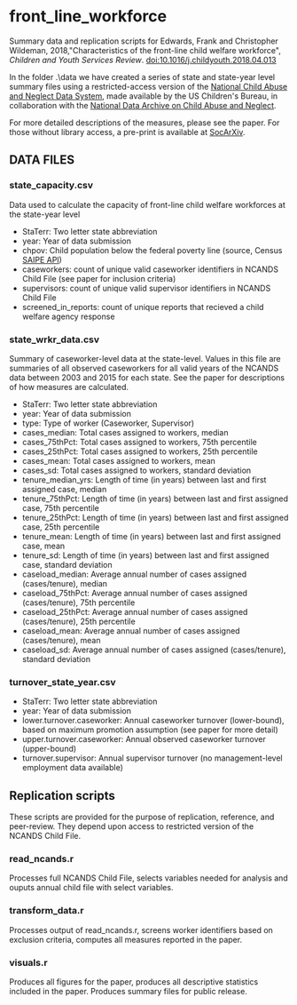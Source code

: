 # front_line_workforce
Summary data and replication scripts for Edwards, Frank and Christopher Wildeman, 2018,"Characteristics of the front-line child welfare workforce", *Children and Youth Services Review*. [doi:10.1016/j.childyouth.2018.04.013](https://doi.org/10.1016/j.childyouth.2018.04.013)

In the folder .\data we have created a series of state and state-year level summary files using a restricted-access version of the [National Child Abuse and Neglect Data System](https://www.acf.hhs.gov/cb/research-data-technology/reporting-systems/ncands), made available by the US Children's Bureau, in collaboration with the [National Data Archive on Child Abuse and Neglect](https://ndacan.cornell.edu). 

For more detailed descriptions of the measures, please see the paper. For those without library access, a pre-print is available at [SocArXiv](https://osf.io/preprints/socarxiv/qh83r/).

## DATA FILES

### state_capacity.csv

Data used to calculate the capacity of front-line child welfare workforces at the state-year level

- StaTerr: Two letter state abbreviation
- year: Year of data submission
- chpov: Child population below the federal poverty line (source, Census [SAIPE API](https://www.census.gov/programs-surveys/saipe/data/api.html))
- caseworkers: count of unique valid caseworker identifiers in NCANDS Child File (see paper for inclusion criteria) 
- supervisors: count of unique valid supervisor identifiers in NCANDS Child File
- screened_in_reports: count of unique reports that recieved a child welfare agency response

### state_wrkr_data.csv

Summary of caseworker-level data at the state-level. Values in this file are summaries of all observed caseworkers for all valid years of the NCANDS data between 2003 and 2015 for each state. See the paper for descriptions of how measures are calculated.

- StaTerr: Two letter state abbreviation
- year: Year of data submission
- type: Type of worker (Caseworker, Supervisor)
- cases_median: Total cases assigned to workers, median 
- cases_75thPct: Total cases assigned to workers, 75th percentile
- cases_25thPct: Total cases assigned to workers, 25th percentile
- cases_mean: Total cases assigned to workers, mean
- cases_sd: Total cases assigned to workers, standard deviation
- tenure_median_yrs: Length of time (in years) between last and first assigned case, median
- tenure_75thPct: Length of time (in years) between last and first assigned case, 75th percentile	
- tenure_25thPct: Length of time (in years) between last and first assigned case, 25th percentile
- tenure_mean: Length of time (in years) between last and first assigned case, mean
- tenure_sd: Length of time (in years) between last and first assigned case, standard deviation	
- caseload_median: Average annual number of cases assigned (cases/tenure), median
- caseload_75thPct: Average annual number of cases assigned (cases/tenure), 75th percentile
- caseload_25thPct: Average annual number of cases assigned (cases/tenure), 25th percentile
- caseload_mean: Average annual number of cases assigned (cases/tenure), mean
- caseload_sd: Average annual number of cases assigned (cases/tenure), standard deviation

### turnover_state_year.csv
- StaTerr: Two letter state abbreviation
- year: Year of data submission
- lower.turnover.caseworker: Annual caseworker turnover (lower-bound), based on maximum promotion assumption (see paper for more detail)
- upper.turnover.caseworker: Annual observed caseworker turnover (upper-bound)
- turnover.supervisor: Annual supervisor turnover (no management-level employment data available)

## Replication scripts

These scripts are provided for the purpose of replication, reference, and peer-review. They depend upon access to restricted version of the NCANDS Child File.

### read_ncands.r

Processes full NCANDS Child File, selects variables needed for analysis and ouputs annual child file with select variables.

### transform_data.r

Processes output of read_ncands.r, screens worker identifiers based on exclusion criteria, computes all measures reported in the paper.

### visuals.r

Produces all figures for the paper, produces all descriptive statistics included in the paper. Produces summary files for public release.
